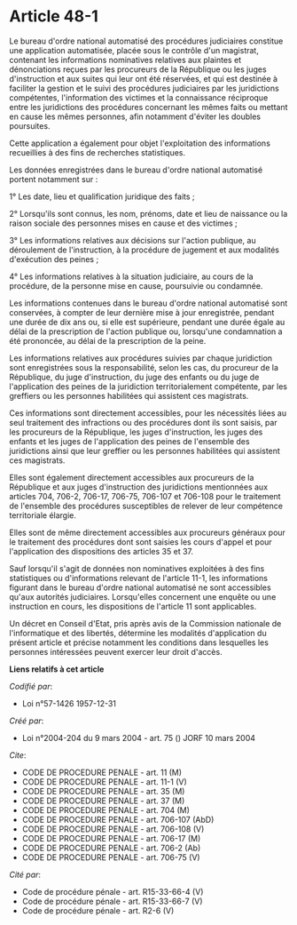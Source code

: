 # Article 48-1

Le bureau d'ordre national automatisé des procédures judiciaires constitue une application automatisée, placée sous le
contrôle d'un magistrat, contenant les informations nominatives relatives aux plaintes et dénonciations reçues par les
procureurs de la République ou les juges d'instruction et aux suites qui leur ont été réservées, et qui est destinée à
faciliter la gestion et le suivi des procédures judiciaires par les juridictions compétentes, l'information des victimes et
la connaissance réciproque entre les juridictions des procédures concernant les mêmes faits ou mettant en cause les mêmes
personnes, afin notamment d'éviter les doubles poursuites.

Cette application a également pour objet l'exploitation des informations recueillies à des fins de recherches statistiques.

Les données enregistrées dans le bureau d'ordre national automatisé portent notamment sur :

1° Les date, lieu et qualification juridique des faits ;

2° Lorsqu'ils sont connus, les nom, prénoms, date et lieu de naissance ou la raison sociale des personnes mises en cause et
des victimes ;

3° Les informations relatives aux décisions sur l'action publique, au déroulement de l'instruction, à la procédure de
jugement et aux modalités d'exécution des peines ;

4° Les informations relatives à la situation judiciaire, au cours de la procédure, de la personne mise en cause, poursuivie
ou condamnée.

Les informations contenues dans le bureau d'ordre national automatisé sont conservées, à compter de leur dernière mise à jour
enregistrée, pendant une durée de dix ans ou, si elle est supérieure, pendant une durée égale au délai de la prescription de
l'action publique ou, lorsqu'une condamnation a été prononcée, au délai de la prescription de la peine.

Les informations relatives aux procédures suivies par chaque juridiction sont enregistrées sous la responsabilité, selon les
cas, du procureur de la République, du juge d'instruction, du juge des enfants ou du juge de l'application des peines de la
juridiction territorialement compétente, par les greffiers ou les personnes habilitées qui assistent ces magistrats.

Ces informations sont directement accessibles, pour les nécessités liées au seul traitement des infractions ou des procédures
dont ils sont saisis, par les procureurs de la République, les juges d'instruction, les juges des enfants et les juges de
l'application des peines de l'ensemble des juridictions ainsi que leur greffier ou les personnes habilitées qui assistent ces
magistrats.

Elles sont également directement accessibles aux procureurs de la République et aux juges d'instruction des juridictions
mentionnées aux articles 704, 706-2, 706-17, 706-75, 706-107 et 706-108 pour le traitement de l'ensemble des procédures
susceptibles de relever de leur compétence territoriale élargie.

Elles sont de même directement accessibles aux procureurs généraux pour le traitement des procédures dont sont saisies les
cours d'appel et pour l'application des dispositions des articles 35 et 37.

Sauf lorsqu'il s'agit de données non nominatives exploitées à des fins statistiques ou d'informations relevant de l'article
11-1, les informations figurant dans le bureau d'ordre national automatisé ne sont accessibles qu'aux autorités judiciaires.
Lorsqu'elles concernent une enquête ou une instruction en cours, les dispositions de l'article 11 sont applicables.

Un décret en Conseil d'Etat, pris après avis de la Commission nationale de l'informatique et des libertés, détermine les
modalités d'application du présent article et précise notamment les conditions dans lesquelles les personnes intéressées
peuvent exercer leur droit d'accès.

**Liens relatifs à cet article**

_Codifié par_:

  - Loi n°57-1426 1957-12-31

_Créé par_:

  - Loi n°2004-204 du 9 mars 2004 - art. 75 () JORF 10 mars 2004

_Cite_:

  - CODE DE PROCEDURE PENALE - art. 11 (M)
  - CODE DE PROCEDURE PENALE - art. 11-1 (V)
  - CODE DE PROCEDURE PENALE - art. 35 (M)
  - CODE DE PROCEDURE PENALE - art. 37 (M)
  - CODE DE PROCEDURE PENALE - art. 704 (M)
  - CODE DE PROCEDURE PENALE - art. 706-107 (AbD)
  - CODE DE PROCEDURE PENALE - art. 706-108 (V)
  - CODE DE PROCEDURE PENALE - art. 706-17 (M)
  - CODE DE PROCEDURE PENALE - art. 706-2 (Ab)
  - CODE DE PROCEDURE PENALE - art. 706-75 (V)

_Cité par_:

  - Code de procédure pénale - art. R15-33-66-4 (V)
  - Code de procédure pénale - art. R15-33-66-7 (V)
  - Code de procédure pénale - art. R2-6 (V)
